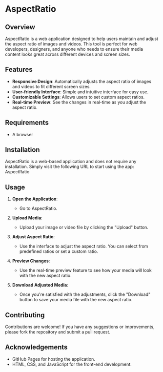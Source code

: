 # AspectRatio

## Overview
AspectRatio is a web application designed to help users maintain and adjust the aspect ratio of images and videos. This tool is perfect for web developers, designers, and anyone who needs to ensure their media content looks great across different devices and screen sizes.

## Features
- **Responsive Design**: Automatically adjusts the aspect ratio of images and videos to fit different screen sizes.
- **User-friendly Interface**: Simple and intuitive interface for easy use.
- **Customizable Settings**: Allows users to set custom aspect ratios.
- **Real-time Preview**: See the changes in real-time as you adjust the aspect ratio.

## Requirements
- A browser 

## Installation
AspectRatio is a web-based application and does not require any installation. Simply visit the following URL to start using the app:
AspectRatio

## Usage
1. **Open the Application**:
    - Go to AspectRatio.

2. **Upload Media**:
    - Upload your image or video file by clicking the "Upload" button.

3. **Adjust Aspect Ratio**:
    - Use the interface to adjust the aspect ratio. You can select from predefined ratios or set a custom ratio.

4. **Preview Changes**:
    - Use the real-time preview feature to see how your media will look with the new aspect ratio.

5. **Download Adjusted Media**:
    - Once you're satisfied with the adjustments, click the "Download" button to save your media file with the new aspect ratio.

## Contributing
Contributions are welcome! If you have any suggestions or improvements, please fork the repository and submit a pull request.

## Acknowledgements
- GitHub Pages for hosting the application.
- HTML, CSS, and JavaScript for the front-end development.
